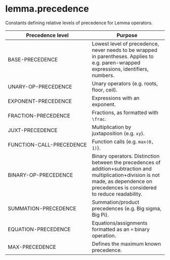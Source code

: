 # lemma.precedence

Constants defining relative levels of precedence for Lemma operators.

| Precedence level | Purpose |
| - | - |
| <nobr>BASE-PRECEDENCE</nobr> | Lowest level of precedence, never needs to be wrapped in parentheses. Applies to e.g. paren-wrapped expressions, identifiers, numbers. |
| <nobr>UNARY-OP-PRECEDENCE</nobr> | Unary operators (e.g. roots, floor, ceil). |
| <nobr>EXPONENT-PRECEDENCE</nobr> | Expressions with an exponent. |
| <nobr>FRACTION-PRECEDENCE</nobr> | Fractions, as formatted with `\frac`. |
| <nobr>JUXT-PRECEDENCE</nobr> | Multiplication by juxtaposition (e.g. `xy`). |
| <nobr>FUNCTION-CALL-PRECEDENCE</nobr> | Function calls (e.g. `max(0, 1)`). |
| <nobr>BINARY-OP-PRECEDENCE</nobr> | Binary operators. Distinction between the precedences of addition+subtraction and multiplication+division is not made, as dependence on precedences is considered to reduce readability. |
| <nobr>SUMMATION-PRECEDENCE</nobr> | Summation/product precedences (e.g. Big sigma, Big Pi). |
| <nobr>EQUATION-PRECEDENCE</nobr> | Equations/assignments formatted as an `=` binary operation. |
| <nobr>MAX-PRECEDENCE</nobr> | Defines the maximum known precedence. |
